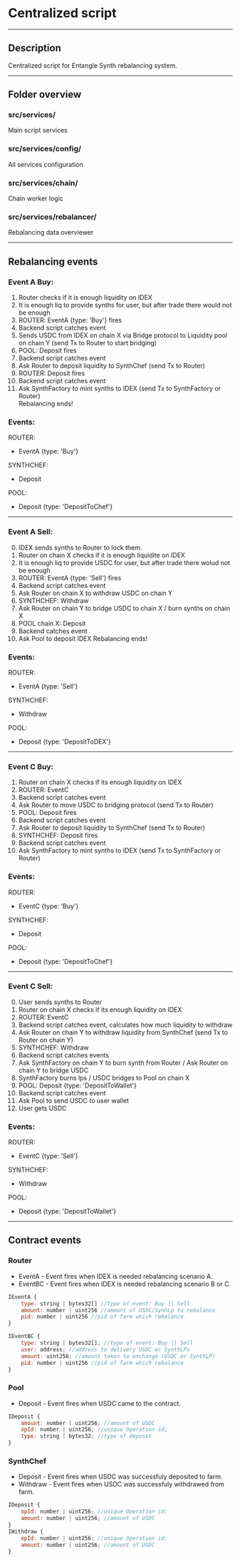 # Centralized script
____
## Description
Centralized script for Entangle Synth rebalancing system.
___
## Folder overview

### src/services/
Main script services

### src/services/config/
All services configuration

### src/services/chain/
Chain worker logic
### src/services/rebalancer/
Rebalancing data overviewer
___
## Rebalancing events
### Event A Buy:
1. Router checks if it is enough liquidity on IDEX
2. It is enough liq to provide synths for user, but after trade there would not be enough
3. ROUTER: EventA {type: 'Buy'} fires
4. Backend script catches event
5. Sends USDC from IDEX on chain X via Bridge protocol to Liquidity pool on chain Y (send Tx to Router to start bridging)
6. POOL: Deposit fires
7. Backend script catches event
8. Ask Router to deposit liquidity to SynthChef (send Tx to Router)
9. ROUTER: Deposit fires
10. Backend script catches event
11. Ask SynthFactory to mint synths to IDEX (send Tx to SynthFactory or Router)  
Rebalancing ends!  
### Events:  
ROUTER:  
- EventA {type: 'Buy'}

SYNTHCHEF:  
- Deposit

POOL:
- Deposit {type: 'DepositToChef'}  
---
### Event A Sell:
0. IDEX sends synths to Router to lock them.
1. Router on chain X checks if it is enough liquidite on IDEX
2. It is enough liq to provide USDC for user, but after trade there wolud not be enough
3. ROUTER: EventA {type: 'Sell'} fires
4. Backend script catches event
5. Ask Router on chain X to withdraw USDC on chain Y
6. SYNTHCHEF: Withdraw
7. Ask Router on chain Y to bridge USDC to chain X / burn synths on chain X 
8. POOL chain X: Deposit
9. Backend catches event
10. Ask Pool to deposit IDEX
Rebalancing ends!  
### Events:
ROUTER:
- EventA {type: 'Sell'}

SYNTHCHEF:
- Withdraw

POOL:
- Deposit {type: 'DepositToDEX'}
---
### Event С Buy:
1. Router on chain X checks if its enough liquidity on IDEX
2. ROUTER: EventC
3. Backend script catches event
4. Ask Router to move USDC to bridging protocol (send Tx to Router)
5. POOL: Deposit fires
6. Backend script catches event
7. Ask Router to deposit liquidity to SynthChef (send Tx to Router)
8. SYNTHCHEF: Deposit fires
9. Backend script catches event
10. Ask SynthFactory to mint synths to IDEX (send Tx to SynthFactory or Router)

### Events:
ROUTER:
- EventC {type: 'Buy'}

SYNTHCHEF:
- Deposit

POOL:
- Deposit {type: 'DepositToChef'}
---
### Event C Sell:
0. User sends synths to Router
1. Router on chain X checks if its enough liquidity on IDEX
2. ROUTER: EventC
3. Backend script catches event, calculates how much liquidity to withdraw
4. Ask Router on chain Y to withdraw liquidity from SynthChef (send Tx to Router on chain Y)
5. SYNTHCHEF: Withdraw
6. Backend script catches events
7. Ask SynthFactory on chain Y to burn synth from Router / Ask Router on chain Y to bridge USDC
8. SynthFactory burns lps / USDC bridges to Pool on chain X
9. POOL: Deposit {type: 'DepositToWallet'}
10. Backend script catches event
11. Ask Pool to send USDC to user wallet
12. User gets USDC
### Events:
ROUTER:
- EventC {type: 'Sell'}

SYNTHCHEF: 
- Withdraw

POOL:
- Deposit {type: 'DepositToWallet'}
---

## Contract events

### Router
- EventA - Event fires when IDEX is needed rebalancing scenario A.
- EventBC - Event fires when IDEX is needed rebalancing scenario B or C.
```js
IEventA {
    type: string | bytes32[] //type of event: Buy || Sell
    amount: number | uint256 //amount of USDC/SynhLp to rebalance
    pid: number | uint256 //pid of farm which rebalance
}

IEventBC {
    type: string | bytes32[]; //type of event: Buy || Sell
    user: address; //address to delivery USDC or SynthLPs
    amount: uint256; //amount token to exchange (USDC or SynthLP)
    pid: number | uint256 //pid of farm which rebalance
}
```
### Pool
<!-- - BridgeDepositEvent - Event fires when USDC came to the contract. -->
- Deposit - Event fires when USDC came to the contract.
```js
IDeposit {
    amount: number | uint256; //amount of USDC 
    opId: number | uint256; //unique Operation id;
    type: string | bytes32; //type of deposit
}
```
### SynthChef
- Deposit - Event fires when USDC was successfuly deposited to farm.
- Withdraw - Event fires when USDC was successfuly withdrawed from farm.
```js
IDeposit {
    opId: number | uint256; //unique Operation id;
    amount: number | uint256; //amount of USDC 
}
IWithdraw {
    opId: number | uint256; //unique Operation id;
    amount: number | uint256; //amount of USDC 
}
```
